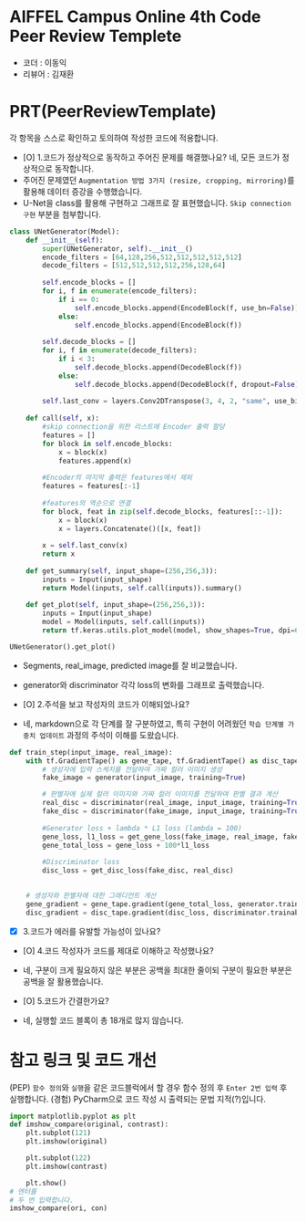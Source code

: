 # AIFFEL Campus Online 4th Code Peer Review Templete
- 코더 : 이동익
- 리뷰어 : 김재환


# PRT(PeerReviewTemplate)
각 항목을 스스로 확인하고 토의하여 작성한 코드에 적용합니다.
- [O] 1.코드가 정상적으로 동작하고 주어진 문제를 해결했나요?
네, 모든 코드가 정상적으로 동작합니다.  
- 주어진 문제였던 `Augmentation 방법 3가지 (resize, cropping, mirroring)`를 활용해 데이터 증강을 수행했습니다.  
- U-Net을 class를 활용해 구현하고 그래프로 잘 표현했습니다. `Skip connection 구현` 부분을 첨부합니다.

```Python
class UNetGenerator(Model):
    def __init__(self):
        super(UNetGenerator, self).__init__()
        encode_filters = [64,128,256,512,512,512,512,512]
        decode_filters = [512,512,512,512,256,128,64]
        
        self.encode_blocks = []
        for i, f in enumerate(encode_filters):
            if i == 0:
                self.encode_blocks.append(EncodeBlock(f, use_bn=False))
            else:
                self.encode_blocks.append(EncodeBlock(f))
        
        self.decode_blocks = []
        for i, f in enumerate(decode_filters):
            if i < 3:
                self.decode_blocks.append(DecodeBlock(f))
            else:
                self.decode_blocks.append(DecodeBlock(f, dropout=False))
        
        self.last_conv = layers.Conv2DTranspose(3, 4, 2, "same", use_bias=False)
    
    def call(self, x):
        #skip connection을 위한 리스트에 Encoder 출력 할당
        features = []
        for block in self.encode_blocks:
            x = block(x)
            features.append(x)
            
        #Encoder의 마지막 출력은 features에서 제외
        features = features[:-1]
        
        #features의 역순으로 연결            
        for block, feat in zip(self.decode_blocks, features[::-1]):
            x = block(x)
            x = layers.Concatenate()([x, feat])
        
        x = self.last_conv(x)
        return x
                
    def get_summary(self, input_shape=(256,256,3)):
        inputs = Input(input_shape)
        return Model(inputs, self.call(inputs)).summary()
    
    def get_plot(self, input_shape=(256,256,3)):
        inputs = Input(input_shape)
        model = Model(inputs, self.call(inputs))
        return tf.keras.utils.plot_model(model, show_shapes=True, dpi=64)

UNetGenerator().get_plot()
```
- Segments, real_image, predicted image를 잘 비교했습니다. 
- generator와 discriminator 각각 loss의 변화를 그래프로 출력했습니다.  

- [O] 2.주석을 보고 작성자의 코드가 이해되었나요?
- 네, markdown으로 각 단계를 잘 구분하였고, 특히 구현이 어려웠던 `학습 단계별 가중치 업데이트` 과정의 주석이 이해를 도왔습니다.
```Python
def train_step(input_image, real_image):
    with tf.GradientTape() as gene_tape, tf.GradientTape() as disc_tape:
        # 생성자에 입력 스케치를 전달하여 가짜 컬러 이미지 생성
        fake_image = generator(input_image, training=True)

        # 판별자에 실제 컬러 이미지와 가짜 컬러 이미지를 전달하여 판별 결과 계산
        real_disc = discriminator(real_image, input_image, training=True)
        fake_disc = discriminator(fake_image, input_image, training=True)
        
        #Generator loss + lambda * L1 loss (lambda = 100)
        gene_loss, l1_loss = get_gene_loss(fake_image, real_image, fake_disc)
        gene_total_loss = gene_loss + 100*l1_loss
        
        #Discriminator loss
        disc_loss = get_disc_loss(fake_disc, real_disc)
        

    # 생성자와 판별자에 대한 그래디언트 계산
    gene_gradient = gene_tape.gradient(gene_total_loss, generator.trainable_variables)
    disc_gradient = disc_tape.gradient(disc_loss, discriminator.trainable_variables)
```
- [X] 3.코드가 에러를 유발할 가능성이 있나요?

- [O] 4.코드 작성자가 코드를 제대로 이해하고 작성했나요?
- 네, 구분이 크게 필요하지 않은 부분은 공백을 최대한 줄이되 구분이 필요한 부분은 공백을 잘 활용했습니다. 

- [O] 5.코드가 간결한가요?
- 네, 실행할 코드 블록이 총 18개로 많지 않습니다. 

# 참고 링크 및 코드 개선
(PEP) `함수 정의`와 `실행`을 같은 코드블럭에서 할 경우 함수 정의 후 `Enter 2번 입력` 후 실행합니다.
(경험) PyCharm으로 코드 작성 시 출력되는 문법 지적(?)입니다.  


```Python 
import matplotlib.pyplot as plt
def imshow_compare(original, contrast):
    plt.subplot(121)
    plt.imshow(original)

    plt.subplot(122)
    plt.imshow(contrast)

    plt.show()
# 엔터를
# 두 번 입력합니다.
imshow_compare(ori, con)
```
